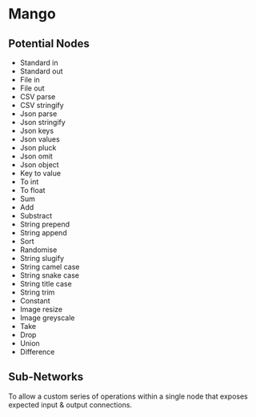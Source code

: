 
# Mango

## Potential Nodes

- Standard in
- Standard out
- File in
- File out
- CSV parse
- CSV stringify
- Json parse
- Json stringify
- Json keys
- Json values
- Json pluck
- Json omit
- Json object
- Key to value
- To int
- To float
- Sum
- Add
- Substract
- String prepend
- String append
- Sort
- Randomise
- String slugify
- String camel case
- String snake case
- String title case
- String trim
- Constant
- Image resize
- Image greyscale
- Take
- Drop
- Union
- Difference

## Sub-Networks

To allow a custom series of operations within a single node that exposes expected input & output
connections.

